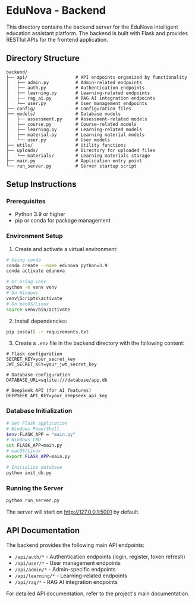 # EduNova - Backend

This directory contains the backend server for the EduNova intelligent education assistant platform. The backend is built with Flask and provides RESTful APIs for the frontend application.

## Directory Structure

```
backend/
├── api/                  # API endpoints organized by functionality
│   ├── admin.py          # Admin-related endpoints
│   ├── auth.py           # Authentication endpoints
│   ├── learning.py       # Learning-related endpoints
│   ├── rag_ai.py         # RAG AI integration endpoints
│   └── user.py           # User management endpoints
├── config/               # Configuration files
├── models/               # Database models
│   ├── assessment.py     # Assessment-related models
│   ├── course.py         # Course-related models
│   ├── learning.py       # Learning-related models
│   ├── material.py       # Learning material models
│   └── user.py           # User models
├── utils/                # Utility functions
├── uploads/              # Directory for uploaded files
│   └── materials/        # Learning materials storage
├── main.py               # Application entry point
└── run_server.py         # Server startup script
```

## Setup Instructions

### Prerequisites

- Python 3.9 or higher
- pip or conda for package management

### Environment Setup

1. Create and activate a virtual environment:

```bash
# Using conda
conda create --name edunova python=3.9
conda activate edunova

# Or using venv
python -m venv venv
# On Windows
venv\Scripts\activate
# On macOS/Linux
source venv/bin/activate
```

2. Install dependencies:

```bash
pip install -r requirements.txt
```

3. Create a `.env` file in the backend directory with the following content:

```
# Flask configuration
SECRET_KEY=your_secret_key
JWT_SECRET_KEY=your_jwt_secret_key

# Database configuration
DATABASE_URL=sqlite:///database/app.db

# DeepSeek API (for AI features)
DEEPSEEK_API_KEY=your_deepseek_api_key
```

### Database Initialization

```bash
# Set Flask application
# Windows PowerShell
$env:FLASK_APP = "main.py"
# Windows CMD
set FLASK_APP=main.py
# macOS/Linux
export FLASK_APP=main.py

# Initialize database
python init_db.py
```

### Running the Server

```bash
python run_server.py
```

The server will start on http://127.0.0.1:5001 by default.

## API Documentation

The backend provides the following main API endpoints:

- `/api/auth/*` - Authentication endpoints (login, register, token refresh)
- `/api/user/*` - User management endpoints
- `/api/admin/*` - Admin-specific endpoints
- `/api/learning/*` - Learning-related endpoints
- `/api/rag/*` - RAG AI integration endpoints

For detailed API documentation, refer to the project's main documentation. 